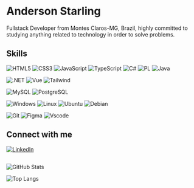 
<h1><span></span>Anderson Starling</h1>


Fullstack Developer from Montes Claros-MG, Brazil, highly committed to studying anything related to technology in order to solve problems.


<h2>Skills</h2>

![HTML5](https://img.shields.io/badge/HTML5-E34F26?style=for-the-badge&logo=html5&logoColor=white) 
![CSS3](https://img.shields.io/badge/CSS3-1572B6?style=for-the-badge&logo=css3&logoColor=white)
![JavaScript](https://img.shields.io/badge/JavaScript-F7DF1E?style=for-the-badge&logo=javascript&logoColor=black) 
![TypeScript](https://img.shields.io/badge/TypeScript-007ACC?style=for-the-badge&logo=typescript&logoColor=white)
![C#](https://img.shields.io/badge/C%23-239120?style=for-the-badge&logo=c-sharp&logoColor=white) 
![PL](https://img.shields.io/badge/PL%2FSQL-FFFFFF?style=for-the-badge&logo=oracle&logoColor=FF0000&labelColor=FFFFFF&color=FF0000)
![Java](https://img.shields.io/badge/java-%23ED8B00.svg?style=for-the-badge&logo=openjdk&logoColor=white) 

![.NET](https://img.shields.io/badge/.NET-5C2D91?style=for-the-badge&logo=.net&logoColor=white) 
![Vue](https://img.shields.io/badge/vuejs-%2335495e.svg?style=for-the-badge&logo=vuedotjs&logoColor=%234FC08D) 
![Tailwind](https://img.shields.io/badge/tailwindcss-%2338B2AC.svg?style=for-the-badge&logo=tailwind-css&logoColor=white)

![MySQL](https://img.shields.io/badge/MySQL-00000F?style=for-the-badge&logo=mysql&logoColor=white) 
![PostgreSQL](https://img.shields.io/badge/PostgreSQL-000?style=for-the-badge&logo=postgresql)

![Windows](https://img.shields.io/badge/Windows-000?style=for-the-badge&logo=windows&logoColor=2CA5E0) 
![Linux](https://img.shields.io/badge/Linux-000?style=for-the-badge&logo=linux&logoColor=FCC624)
![Ubuntu](https://img.shields.io/badge/Ubuntu-35495E?style=for-the-badge&logo=ubuntu&logoColor=2CA5E0) 
![Debian](https://img.shields.io/badge/Debian-D70A53?style=for-the-badge&logo=debian&logoColor=white) 

![Git](https://img.shields.io/badge/GIT-E44C30?style=for-the-badge&logo=git&logoColor=white) 
![Figma](https://img.shields.io/badge/Figma-696969?style=for-the-badge&logo=figma&logoColor=figma) 
![Vscode](https://img.shields.io/badge/Vscode-007ACC?style=for-the-badge&logo=visual-studio-code&logoColor=white) 

<h2>Connect with me</h2> 

[![LinkedIn](https://img.shields.io/badge/-LinkedIn-000?style=for-the-badge&logo=linkedin&logoColor=white&color:FFF)](https://www.linkedin.com/in/anderson-starling-25532822b/)

##

![GitHub Stats](https://github-readme-stats.vercel.app/api?username=AndersonStarlingDEV&theme=transparent&bg_color=000&border_color=FFFF&show_icons=true&icon_color=FFFF&title_color=FFFF&text_color=FFF)

![Top Langs](https://github-readme-stats-git-masterrstaa-rickstaa.vercel.app/api/top-langs/?username=AndersonStarlingDEV&bg_color=000&border_color=FFFF&title_color=FFFF&text_color=FFF)